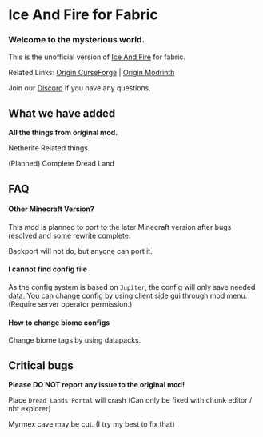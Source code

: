 # Ice And Fire for Fabric

### Welcome to the mysterious world.

This is the unofficial version of [Ice And Fire](https://github.com/AlexModGuy/Ice_And_Fire) for fabric.

Related
Links: [Origin CurseForge](https://www.curseforge.com/minecraft/mc-mods/ice-and-fire-dragons) | [Origin Modrinth](https://modrinth.com/mod/ice-and-fire-dragons)

Join our [Discord](https://discord.gg/NDzz2upqAk) if you have any questions.

## What we have added

**All the things from original mod.**

Netherite Related things.

(Planned) Complete Dread Land

## FAQ

#### Other Minecraft Version?

This mod is planned to port to the later Minecraft version after bugs resolved and some rewrite complete.

Backport will not do, but anyone can port it.

#### I cannot find config file

As the config system is based on `Jupiter`, the config will only save needed data. You can change config by using client
side gui through mod menu. (Require server operator permission.)

#### How to change biome configs

Change biome tags by using datapacks.

## Critical bugs

**Please DO NOT report any issue to the original mod!**

Place `Dread Lands Portal` will crash (Can only be fixed with chunk editor / nbt explorer)

Myrmex cave may be cut. (I try my best to fix that)